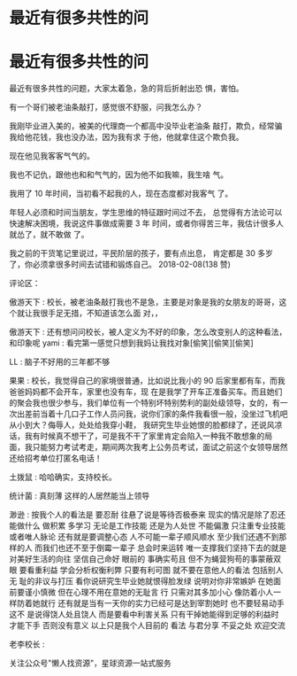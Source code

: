 # 最近有很多共性的问

# 最近有很多共性的问

最近有很多共性的问题，大家太着急，急的背后折射出恐 惧，害怕。

有一个哥们被老油条敲打，感觉很不舒服，问我怎么办？

我刚毕业进入美的，被美的代理商一个都高中没毕业老油条 敲打，欺负，经常骗我给他花钱，我也没办法，因为我有求 于他，他就拿住这个欺负我。

现在他见我客客气气的。

我也不记仇，跟他也和和气气的，因为他不如我嘛，我生啥 气。

我用了 10 年时间，当初看不起我的人，现在态度都对我客气 了。

年轻人必须和时间当朋友，学生思维的特征跟时间过不去， 总觉得有方法论可以快速解决困境，我说这件事做成需要 3 年 时间，或者你得苦三年，我估计很多人就怂了，就不敢做 了。

我之前的干货笔记里说过，平民阶层的孩子，要有点出息， 肯定都是 30 多岁了，你必须拿很多时间去试错和锻炼自己。 2018-02-08(138 赞)

评论区：

傲游天下 : 校长，被老油条敲打我也不是急，主要是对象是我的女朋友的哥哥，这个就让我很手足无措，不知道该怎么面 对，，

傲游天下 : 还有想问问校长，被人定义为不好的印象，怎么改变别人的这种看法，和印象呢 yami : 看完第一感觉只想到我妈让我找对象[偷笑][偷笑][偷笑]

LL : 脑子不好用的三年都不够

果果 : 校长，我觉得自己的家境很普通，比如说比我小的 90 后家里都有车，而我爸爸妈妈都不会开车，家里也没有车，现 在是我学了开车正准备买车。而且她们的聚会我也很少参与，我们单位有一个特别坏特别势利的副处级领导，女的，有一 次出差前当着十几口子工作人员问我，说你们家的条件我看很一般，没坐过飞机吧从小到大？侮辱人，处处给我穿小鞋， 我研究生毕业她恨的脸都绿了，还说风凉话，我有时候真不想干了，可是我不干了家里肯定会陷入一种我不敢想象的局 面，我只能努力考试考走，期间两次我考上公务员考试，面试之前这个女领导居然还给招考单位打匿名电话！

土拨鼠 : 哈哈确实，支持校长。

统计菌 : 真刻薄 这样的人居然能当上领导

渺逊 : 按我个人的看法是 要忍耐 往悬了说是等待否极泰来 现实的情况是除了忍还能做什么 做积累 多学习 无论是工作技能 还是为人处世 不能偏激 只注重专业技能或者唯人脉论 还有就是要调整心态 人不可能一辈子顺风顺水 至少我们还遇不到那 样的人 而我们也还不至于倒霉一辈子 总会时来运转 唯一支撑我们坚持下去的就是对美好生活的向往 坚信自己命好 眼前的 事确实苟且 但不为蝇营狗苟的事蒙蔽双眼 要看重利益 学会分析权衡利弊 只要有利可图 就不要在意他人的看法 包括别人无 耻的非议与打压 看你说研究生毕业她就恨得脸发绿 说明对你非常嫉妒 在她面前要谨小慎微 但在心理不用在意她的无耻言 行 只需对其多加小心 像防着小人一样防着她就行 还有就是当有一天你的实力已经可是达到宰割她时 也不要轻易动手 这不 是说得饶人处且饶人 而是要看中利害关系 只有干掉她能得到足够的利益时 才能下手 否则没有意义 以上只是我个人目前的 看法 与君分享 不妥之处 欢迎交流

老李校长 :

关注公众号"懒人找资源"，星球资源一站式服务